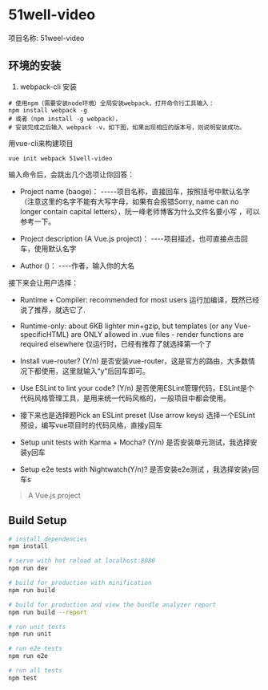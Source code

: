 # 51well-video

项目名称: 51weel-video

## 环境的安装

1. webpack-cli 安装

```shell
# 使用npm（需要安装node环境）全局安装webpack，打开命令行工具输入：
npm install webpack -g
# 或者（npm install -g webpack），
# 安装完成之后输入 webpack -v，如下图，如果出现相应的版本号，则说明安装成功。
```

用vue-cli来构建项目

```shell
vue init webpack 51well-video
```

输入命令后，会跳出几个选项让你回答：

* Project name (baoge)： -----项目名称，直接回车，按照括号中默认名字（注意这里的名字不能有大写字母，如果有会报错Sorry, name can no longer contain capital letters），阮一峰老师博客为什么文件名要小写 ，可以参考一下。

* Project description (A Vue.js project)： ----项目描述，也可直接点击回车，使用默认名字

* Author ()： ----作者，输入你的大名

接下来会让用户选择：

* Runtime + Compiler: recommended for most users 运行加编译，既然已经说了推荐，就选它了.

* Runtime-only: about 6KB lighter min+gzip, but templates (or any Vue-specificHTML) are ONLY allowed in .vue files - render functions are required elsewhere 仅运行时，已经有推荐了就选择第一个了

* Install vue-router? (Y/n) 是否安装vue-router，这是官方的路由，大多数情况下都使用，这里就输入“y”后回车即可。

* Use ESLint to lint your code? (Y/n) 是否使用ESLint管理代码，ESLint是个代码风格管理工具，是用来统一代码风格的，一般项目中都会使用。

* 接下来也是选择题Pick an ESLint preset (Use arrow keys) 选择一个ESLint预设，编写vue项目时的代码风格，直接y回车

* Setup unit tests with Karma + Mocha? (Y/n) 是否安装单元测试，我选择安装y回车

* Setup e2e tests with Nightwatch(Y/n)? 是否安装e2e测试 ，我选择安装y回车s
  
> A Vue.js project

## Build Setup

``` bash
# install dependencies
npm install

# serve with hot reload at localhost:8080
npm run dev

# build for production with minification
npm run build

# build for production and view the bundle analyzer report
npm run build --report

# run unit tests
npm run unit

# run e2e tests
npm run e2e

# run all tests
npm test
```
